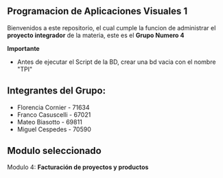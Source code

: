 ## Programacion de Aplicaciones Visuales 1

Bienvenidos a este repositorio, el cual cumple la funcion de administrar el **proyecto integrador** de la materia, este es el **Grupo Numero 4**

**Importante**
- Antes de ejecutar el Script de la BD, crear una bd vacia con el nombre "TPI"
 
Integrantes del Grupo:
--
- Florencia Cornier - 71634
- Franco Casuscelli - 67021
- Mateo Biasotto - 69811
- Miguel Cespedes - 70590

**Modulo seleccionado**
--
Modulo 4: **Facturación de proyectos y productos**
